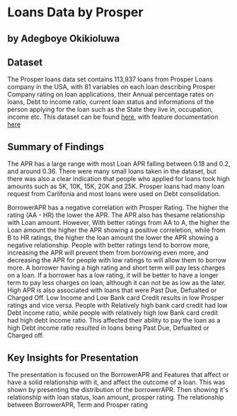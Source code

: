 # Loans Data by Prosper
## by Adegboye Okikioluwa


## Dataset

The Prosper loans data set contains 113,937 loans from Prosper Loans company in the USA, with 81 variables on each loan describing Prosper Company rating on loan applications, their Annual percentage rates on loans, Debt to income ratio, current loan status and informations of the person applying for the loan such as the State they live in, occupation, income etc. This dataset can be found [here](https://s3.amazonaws.com/udacity-hosted-downloads/ud651/prosperLoanData.csv), with feature documentation [here](https://www.google.com/url?q=https://docs.google.com/spreadsheet/ccc?key%3D0AllIqIyvWZdadDd5NTlqZ1pBMHlsUjdrOTZHaVBuSlE%26usp%3Dsharing&sa=D&source=editors&ust=1666207848245362&usg=AOvVaw0TJ36wTlE32d2sFx6qljw8)


## Summary of Findings

The APR has a large range with most Loan APR falling between 0.18 and 0.2, and around 0.36. There were many small loans taken in the dataset, but there was also a clear indication that people who applied for loans took high amounts such as 5K, 10K, 15K, 20K and 25K. Prosper loans had many loan request from Carlifonia and most loans were used on Debt consolidation.

BorrowerAPR has a negative correlation with Prosper Rating. The higher the rating (AA - HR) the lower the APR. The APR also has thesame relationship with Loan amount. However, With better ratings from AA to A, the higher the Loan amount the higher the APR showing a positive correletion, while from B to HR ratings, the higher the loan amount the lower the APR showing a negative relationship.
People with better ratings tend to borrow more, increasing the APR will prevent them from borrowing even more, and decreasing the APR for people with low ratings to will allow them to borrow more. A borrower having a high rating and short term will pay less charges on a loan. If a borrower has a low rating, it will be better to have a longer term to pay less charges on loan, although it can not be as low as the later.
High APR is also associated with loans that were Past Due, Defualted or Charged Off.
Low Income and Low Bank card Credit results in low Prosper ratings and vice versa. People with Relatively high bank card credit had low Debt income ratio, while people with relatively high low Bank card credit had high debt income ratio. This affected their ability to pay the loan as a high Debt income ratio resulted in loans being Past Due, Defualted or Charged off.


## Key Insights for Presentation
The presentation is focused on the BorrowerAPR and Features that affect or have a solid relationship with it, and affect the outcome of a loan. This was shown by presenting the distribution of the borrowerAPR. Then showing it's relationship with loan status, loan amount, prosper rating. The relationship between BorrowerAPR, Term and Prosper rating